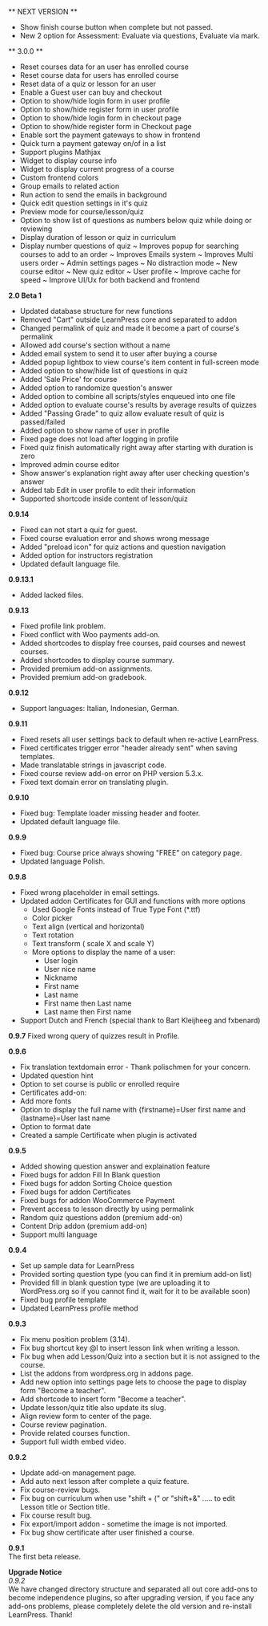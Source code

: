 ** NEXT VERSION **

- Show finish course button when complete but not passed.
- New 2 option for Assessment: Evaluate via questions, Evaluate via mark.

** 3.0.0 **

- Reset courses data for an user has enrolled course
- Reset course data for users has enrolled course
- Reset data of a quiz or lesson for an user
- Enable a Guest user can buy and checkout
- Option to show/hide login form in user profile
- Option to show/hide register form in user profile
- Option to show/hide login form in checkout page
- Option to show/hide register form in Checkout page
- Enable sort the payment gateways to show in frontend
- Quick turn a payment gateway on/of in a list
- Support plugins Mathjax
- Widget to display course info
- Widget to display current progress of a course
- Custom frontend colors
- Group emails to related action
- Run action to send the emails in background
- Quick edit question settings in it's quiz
- Preview mode for course/lesson/quiz
- Option to show list of questions as numbers below quiz while doing or reviewing
- Display duration of lesson or quiz in curriculum
- Display number questions of quiz
  ~ Improves popup for searching courses to add to an order
  ~ Improves Emails system
  ~ Improves Multi users order
  ~ Admin settings pages
  ~ No distraction mode
  ~ New course editor
  ~ New quiz editor
  ~ User profile
  ~ Improve cache for speed
  ~ Improve UI/Ux for both backend and frontend

**2.0 Beta 1**

- Updated database structure for new functions
- Removed "Cart" outside LearnPress core and separated to addon
- Changed permalink of quiz and made it become a part of course's permalink
- Allowed add course's section without a name
- Added email system to send it to user after buying a course
- Added popup lightbox to view course's item content in full-screen mode
- Added option to show/hide list of questions in quiz
- Added 'Sale Price' for course
- Added option to randomize question's answer
- Added option to combine all scripts/styles enqueued into one file
- Added option to evaluate course's results by average results of quizzes
- Added "Passing Grade" to quiz allow evaluate result of quiz is passed/failed
- Added option to show name of user in profile
- Fixed page does not load after logging in profile
- Fixed quiz finish automatically right away after starting with duration is zero
- Improved admin course editor
- Show answer's explanation right away after user checking question's answer
- Added tab Edit in user profile to edit their information
- Supported shortcode inside content of lesson/quiz

**0.9.14**

- Fixed can not start a quiz for guest.
- Fixed course evaluation error and shows wrong message
- Added "preload icon" for quiz actions and question navigation
- Added option for instructors registration
- Updated default language file.

**0.9.13.1**

- Added lacked files.

**0.9.13**

- Fixed profile link problem.
- Fixed conflict with Woo payments add-on.
- Added shortcodes to display free courses, paid courses and newest courses.
- Added shortcodes to display course summary.
- Provided premium add-on assignments.
- Provided premium add-on gradebook.

**0.9.12**

- Support languages: Italian, Indonesian, German.

**0.9.11**

- Fixed resets all user settings back to default when re-active LearnPress.
- Fixed certificates trigger error "header already sent" when saving templates.
- Made translatable strings in javascript code.
- Fixed course review add-on error on PHP version 5.3.x.
- Fixed text domain error on translating plugin.

**0.9.10**

- Fixed bug: Template loader missing header and footer.
- Updated default language file.

**0.9.9**

- Fixed bug: Course price always showing "FREE" on category page.
- Updated language Polish.

**0.9.8**

- Fixed wrong placeholder in email settings.
- Updated addon Certificates for GUI and functions with more options
  - Used Google Fonts instead of True Type Font (\*.ttf)
  - Color picker
  - Text align (vertical and horizontal)
  - Text rotation
  - Text transform ( scale X and scale Y)
  - More options to display the name of a user:
    - User login
    - User nice name
    - Nickname
    - First name
    - Last name
    - First name then Last name
    - Last name then First name
- Support Dutch and French (special thank to Bart Kleijheeg and fxbenard)

**0.9.7**
Fixed wrong query of quizzes result in Profile.

**0.9.6**

- Fix translation textdomain error - Thank polischmen for your concern.
- Updated question hint
- Option to set course is public or enrolled require
- Certificates add-on:
- Add more fonts
- Option to display the full name with {firstname}=User first name and {lastname}=User last name
- Option to format date
- Created a sample Certificate when plugin is activated

**0.9.5**

- Added showing question answer and explaination feature
- Fixed bugs for addon Fill In Blank question
- Fixed bugs for addon Sorting Choice question
- Fixed bugs for addon Certificates
- Fixed bugs for addon WooCommerce Payment
- Prevent access to lesson directly by using permalink
- Random quiz questions addon (premium add-on)
- Content Drip addon (premium add-on)
- Support multi language

**0.9.4**

- Set up sample data for LearnPress
- Provided sorting question type (you can find it in premium add-on list)
- Provided fill in blank question type (we are uploading it to WordPress.org so if you cannot find it, wait for it to be available soon)
- Fixed bug profile template
- Updated LearnPress profile method

**0.9.3**

- Fix menu position problem (3.14).
- Fix bug shortcut key @l to insert lesson link when writing a lesson.
- Fix bug when add Lesson/Quiz into a section but it is not assigned to the course.
- List the addons from wordpress.org in addons page.
- Add new option into settings page lets to choose the page to display form "Become a teacher".
- Add shortcode to insert form "Become a teacher".
- Update lesson/quiz title also update its slug.
- Align review form to center of the page.
- Course review pagination.
- Provide related courses function.
- Support full width embed video.

**0.9.2**

- Update add-on management page.
- Add auto next lesson after complete a quiz feature.
- Fix course-review bugs.
- Fix bug on curriculum when use "shift + (" or "shift+&" ..... to edit Lesson title or Section title.
- Fix course result bug.
- Fix export/import addon - sometime the image is not imported.
- Fix bug show certificate after user finished a course.

**0.9.1**  
The first beta release.

**Upgrade Notice**  
_0.9.2_  
We have changed directory structure and separated all out core add-ons to become independence plugins, so after upgrading version, if you face any add-ons problems, please completely delete the old version and re-install LearnPress. Thank!
